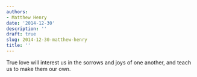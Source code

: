 ```yaml
---
authors:
- Matthew Henry
date: '2014-12-30'
description: ''
draft: true
slug: 2014-12-30-matthew-henry
title: ''
---
```

True love will interest us in the sorrows and joys of one another, and teach us to make them our own.



